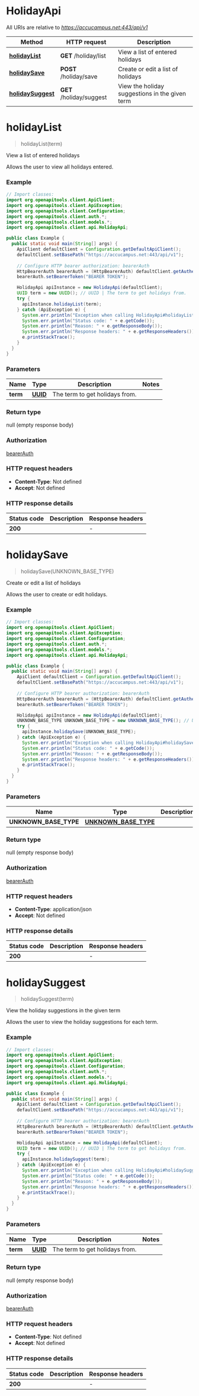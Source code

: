 # HolidayApi

All URIs are relative to *https://accucampus.net:443/api/v1*

Method | HTTP request | Description
------------- | ------------- | -------------
[**holidayList**](HolidayApi.md#holidayList) | **GET** /holiday/list | View a list of entered holidays
[**holidaySave**](HolidayApi.md#holidaySave) | **POST** /holiday/save | Create or edit a list of holidays
[**holidaySuggest**](HolidayApi.md#holidaySuggest) | **GET** /holiday/suggest | View the holiday suggestions in the given term


<a name="holidayList"></a>
# **holidayList**
> holidayList(term)

View a list of entered holidays

Allows the user to view all holidays entered.

### Example
```java
// Import classes:
import org.openapitools.client.ApiClient;
import org.openapitools.client.ApiException;
import org.openapitools.client.Configuration;
import org.openapitools.client.auth.*;
import org.openapitools.client.models.*;
import org.openapitools.client.api.HolidayApi;

public class Example {
  public static void main(String[] args) {
    ApiClient defaultClient = Configuration.getDefaultApiClient();
    defaultClient.setBasePath("https://accucampus.net:443/api/v1");
    
    // Configure HTTP bearer authorization: bearerAuth
    HttpBearerAuth bearerAuth = (HttpBearerAuth) defaultClient.getAuthentication("bearerAuth");
    bearerAuth.setBearerToken("BEARER TOKEN");

    HolidayApi apiInstance = new HolidayApi(defaultClient);
    UUID term = new UUID(); // UUID | The term to get holidays from.
    try {
      apiInstance.holidayList(term);
    } catch (ApiException e) {
      System.err.println("Exception when calling HolidayApi#holidayList");
      System.err.println("Status code: " + e.getCode());
      System.err.println("Reason: " + e.getResponseBody());
      System.err.println("Response headers: " + e.getResponseHeaders());
      e.printStackTrace();
    }
  }
}
```

### Parameters

Name | Type | Description  | Notes
------------- | ------------- | ------------- | -------------
 **term** | [**UUID**](.md)| The term to get holidays from. |

### Return type

null (empty response body)

### Authorization

[bearerAuth](../README.md#bearerAuth)

### HTTP request headers

 - **Content-Type**: Not defined
 - **Accept**: Not defined

### HTTP response details
| Status code | Description | Response headers |
|-------------|-------------|------------------|
**200** |  |  -  |

<a name="holidaySave"></a>
# **holidaySave**
> holidaySave(UNKNOWN_BASE_TYPE)

Create or edit a list of holidays

Allows the user to create or edit holidays.

### Example
```java
// Import classes:
import org.openapitools.client.ApiClient;
import org.openapitools.client.ApiException;
import org.openapitools.client.Configuration;
import org.openapitools.client.auth.*;
import org.openapitools.client.models.*;
import org.openapitools.client.api.HolidayApi;

public class Example {
  public static void main(String[] args) {
    ApiClient defaultClient = Configuration.getDefaultApiClient();
    defaultClient.setBasePath("https://accucampus.net:443/api/v1");
    
    // Configure HTTP bearer authorization: bearerAuth
    HttpBearerAuth bearerAuth = (HttpBearerAuth) defaultClient.getAuthentication("bearerAuth");
    bearerAuth.setBearerToken("BEARER TOKEN");

    HolidayApi apiInstance = new HolidayApi(defaultClient);
    UNKNOWN_BASE_TYPE UNKNOWN_BASE_TYPE = new UNKNOWN_BASE_TYPE(); // UNKNOWN_BASE_TYPE | 
    try {
      apiInstance.holidaySave(UNKNOWN_BASE_TYPE);
    } catch (ApiException e) {
      System.err.println("Exception when calling HolidayApi#holidaySave");
      System.err.println("Status code: " + e.getCode());
      System.err.println("Reason: " + e.getResponseBody());
      System.err.println("Response headers: " + e.getResponseHeaders());
      e.printStackTrace();
    }
  }
}
```

### Parameters

Name | Type | Description  | Notes
------------- | ------------- | ------------- | -------------
 **UNKNOWN_BASE_TYPE** | [**UNKNOWN_BASE_TYPE**](UNKNOWN_BASE_TYPE.md)|  | [optional]

### Return type

null (empty response body)

### Authorization

[bearerAuth](../README.md#bearerAuth)

### HTTP request headers

 - **Content-Type**: application/json
 - **Accept**: Not defined

### HTTP response details
| Status code | Description | Response headers |
|-------------|-------------|------------------|
**200** |  |  -  |

<a name="holidaySuggest"></a>
# **holidaySuggest**
> holidaySuggest(term)

View the holiday suggestions in the given term

Allows the user to view the holiday suggestions for each term.

### Example
```java
// Import classes:
import org.openapitools.client.ApiClient;
import org.openapitools.client.ApiException;
import org.openapitools.client.Configuration;
import org.openapitools.client.auth.*;
import org.openapitools.client.models.*;
import org.openapitools.client.api.HolidayApi;

public class Example {
  public static void main(String[] args) {
    ApiClient defaultClient = Configuration.getDefaultApiClient();
    defaultClient.setBasePath("https://accucampus.net:443/api/v1");
    
    // Configure HTTP bearer authorization: bearerAuth
    HttpBearerAuth bearerAuth = (HttpBearerAuth) defaultClient.getAuthentication("bearerAuth");
    bearerAuth.setBearerToken("BEARER TOKEN");

    HolidayApi apiInstance = new HolidayApi(defaultClient);
    UUID term = new UUID(); // UUID | The term to get holidays from.
    try {
      apiInstance.holidaySuggest(term);
    } catch (ApiException e) {
      System.err.println("Exception when calling HolidayApi#holidaySuggest");
      System.err.println("Status code: " + e.getCode());
      System.err.println("Reason: " + e.getResponseBody());
      System.err.println("Response headers: " + e.getResponseHeaders());
      e.printStackTrace();
    }
  }
}
```

### Parameters

Name | Type | Description  | Notes
------------- | ------------- | ------------- | -------------
 **term** | [**UUID**](.md)| The term to get holidays from. |

### Return type

null (empty response body)

### Authorization

[bearerAuth](../README.md#bearerAuth)

### HTTP request headers

 - **Content-Type**: Not defined
 - **Accept**: Not defined

### HTTP response details
| Status code | Description | Response headers |
|-------------|-------------|------------------|
**200** |  |  -  |


